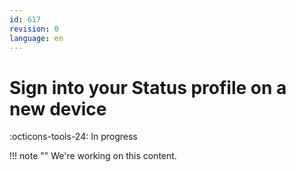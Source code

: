 ```yaml
---
id: 617
revision: 0
language: en
---
```


# Sign into your Status profile on a new device

:octicons-tools-24: In progress

!!! note ""
We're working on this content.
